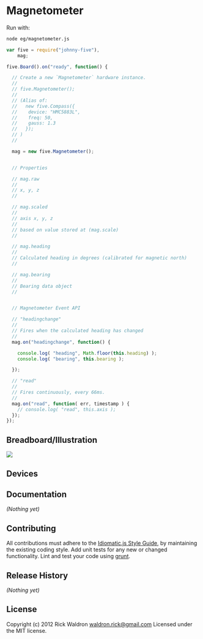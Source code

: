 # Magnetometer

Run with:
```bash
node eg/magnetometer.js
```


```javascript
var five = require("johnny-five"),
    mag;

five.Board().on("ready", function() {

  // Create a new `Magnetometer` hardware instance.
  //
  // five.Magnetometer();
  //
  // (Alias of:
  //   new five.Compass({
  //    device: "HMC5883L",
  //    freq: 50,
  //    gauss: 1.3
  //   });
  // )
  //

  mag = new five.Magnetometer();


  // Properties

  // mag.raw
  //
  // x, y, z
  //

  // mag.scaled
  //
  // axis x, y, z
  //
  // based on value stored at (mag.scale)
  //

  // mag.heading
  //
  // Calculated heading in degrees (calibrated for magnetic north)
  //

  // mag.bearing
  //
  // Bearing data object
  //


  // Magnetometer Event API

  // "headingchange"
  //
  // Fires when the calculated heading has changed
  //
  mag.on("headingchange", function() {

    console.log( "heading", Math.floor(this.heading) );
    console.log( "bearing", this.bearing );

  });

  // "read"
  //
  // Fires continuously, every 66ms.
  //
  mag.on("read", function( err, timestamp ) {
    // console.log( "read", this.axis );
  });
});

```

## Breadboard/Illustration

<img src="https://raw.github.com/rwldrn/johnny-five/master/docs/breadboard/magnetometer.png">




## Devices




## Documentation

_(Nothing yet)_









## Contributing
All contributions must adhere to the [Idiomatic.js Style Guide](https://github.com/rwldrn/idiomatic.js),
by maintaining the existing coding style. Add unit tests for any new or changed functionality. Lint and test your code using [grunt](https://github.com/cowboy/grunt).

## Release History
_(Nothing yet)_

## License
Copyright (c) 2012 Rick Waldron <waldron.rick@gmail.com>
Licensed under the MIT license.
